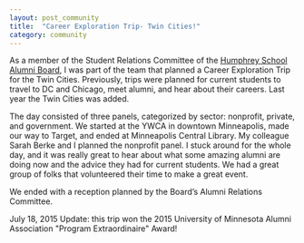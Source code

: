 ```yaml
---
layout: post_community
title:  "Career Exploration Trip- Twin Cities!"
category: community
---
```


As a member of the Student Relations Committee of the [Humphrey School Alumni Board](https://www.hhh.umn.edu/our-leadership/alumni-board), I was part of the team that planned a Career Exploration Trip for the Twin Cities. Previously, trips were planned for current students to travel to DC and Chicago, meet alumni, and hear about their careers. Last year the Twin Cities was added. 

The day consisted of three panels, categorized by sector: nonprofit, private, and government. We started at the YWCA in downtown Minneapolis, made our way to Target, and ended at Minneapolis Central Library. My colleague Sarah Berke and I planned the nonprofit panel. I stuck around for the whole day, and it was really great to hear about what some amazing alumni are doing now and the advice they had for current students. We had a great group of folks that volunteered their time to make a great event.

We ended with a reception planned by the Board’s Alumni Relations Committee.

July 18, 2015 Update: this trip won the 2015 University of Minnesota Alumni Association "Program Extraordinaire" Award!

